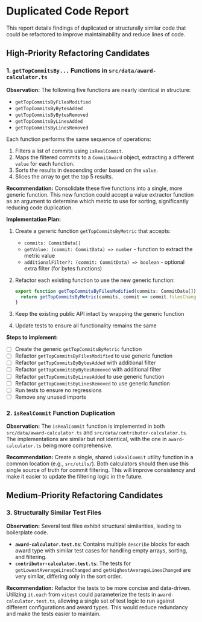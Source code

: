 # Duplicated Code Report

This report details findings of duplicated or structurally similar code that could be refactored to improve maintainability and reduce lines of code.

## High-Priority Refactoring Candidates

### 1. `getTopCommitsBy...` Functions in `src/data/award-calculator.ts`

**Observation:** The following five functions are nearly identical in structure:
- `getTopCommitsByFilesModified`
- `getTopCommitsByBytesAdded`
- `getTopCommitsByBytesRemoved`
- `getTopCommitsByLinesAdded`
- `getTopCommitsByLinesRemoved`

Each function performs the same sequence of operations:
1. Filters a list of commits using `isRealCommit`.
2. Maps the filtered commits to a `CommitAward` object, extracting a different `value` for each function.
3. Sorts the results in descending order based on the `value`.
4. Slices the array to get the top 5 results.

**Recommendation:** Consolidate these five functions into a single, more generic function. This new function could accept a value extractor function as an argument to determine which metric to use for sorting, significantly reducing code duplication.

**Implementation Plan:**

1. Create a generic function `getTopCommitsByMetric` that accepts:
   - `commits: CommitData[]`
   - `getValue: (commit: CommitData) => number` - function to extract the metric value
   - `additionalFilter?: (commit: CommitData) => boolean` - optional extra filter (for bytes functions)

2. Refactor each existing function to use the new generic function:
   ```typescript
   export function getTopCommitsByFilesModified(commits: CommitData[]): CommitAward[] {
     return getTopCommitsByMetric(commits, commit => commit.filesChanged.length)
   }
   ```

3. Keep the existing public API intact by wrapping the generic function

4. Update tests to ensure all functionality remains the same

**Steps to implement:**
- [ ] Create the generic `getTopCommitsByMetric` function
- [ ] Refactor `getTopCommitsByFilesModified` to use generic function
- [ ] Refactor `getTopCommitsByBytesAdded` with additional filter
- [ ] Refactor `getTopCommitsByBytesRemoved` with additional filter  
- [ ] Refactor `getTopCommitsByLinesAdded` to use generic function
- [ ] Refactor `getTopCommitsByLinesRemoved` to use generic function
- [ ] Run tests to ensure no regressions
- [ ] Remove any unused imports

### 2. `isRealCommit` Function Duplication

**Observation:** The `isRealCommit` function is implemented in both `src/data/award-calculator.ts` and `src/data/contributor-calculator.ts`. The implementations are similar but not identical, with the one in `award-calculator.ts` being more comprehensive.

**Recommendation:** Create a single, shared `isRealCommit` utility function in a common location (e.g., `src/utils/`). Both calculators should then use this single source of truth for commit filtering. This will improve consistency and make it easier to update the filtering logic in the future.

## Medium-Priority Refactoring Candidates

### 3. Structurally Similar Test Files

**Observation:** Several test files exhibit structural similarities, leading to boilerplate code.
- **`award-calculator.test.ts`**: Contains multiple `describe` blocks for each award type with similar test cases for handling empty arrays, sorting, and filtering.
- **`contributor-calculator.test.ts`**: The tests for `getLowestAverageLinesChanged` and `getHighestAverageLinesChanged` are very similar, differing only in the sort order.

**Recommendation:** Refactor the tests to be more concise and data-driven. Utilizing `it.each` from `vitest` could parameterize the tests in `award-calculator.test.ts`, allowing a single set of test logic to run against different configurations and award types. This would reduce redundancy and make the tests easier to maintain.
